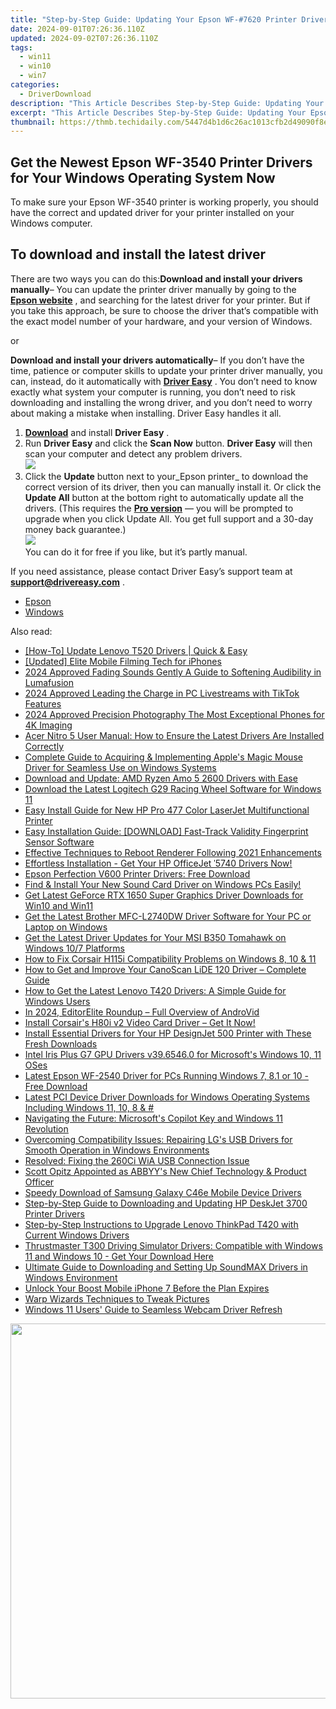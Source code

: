 ```yaml
---
title: "Step-by-Step Guide: Updating Your Epson WF-#7620 Printer Drivers for Windows Systems"
date: 2024-09-01T07:26:36.110Z
updated: 2024-09-02T07:26:36.110Z
tags:
  - win11
  - win10
  - win7
categories:
  - DriverDownload
description: "This Article Describes Step-by-Step Guide: Updating Your Epson WF-#7620 Printer Drivers for Windows Systems"
excerpt: "This Article Describes Step-by-Step Guide: Updating Your Epson WF-#7620 Printer Drivers for Windows Systems"
thumbnail: https://thmb.techidaily.com/5447d4b1d6c26ac1013cfb2d49090f8ec42a2498f1b68640f57bb2af396017e5.jpg
---
```


## Get the Newest Epson WF-3540 Printer Drivers for Your Windows Operating System Now

To make sure your Epson WF-3540 printer is working properly, you should have the correct and updated driver for your printer installed on your Windows computer.

## To download and install the latest driver

There are two ways you can do this:**Download and install your drivers manually**– You can update the printer driver manually by going to the **[Epson website](https://epson.com/usa)** , and searching for the latest driver for your printer. But if you take this approach, be sure to choose the driver that’s compatible with the exact model number of your hardware, and your version of Windows.

or

**Download and install your drivers automatically**– If you don’t have the time, patience or computer skills to update your printer driver manually, you can, instead, do it automatically with **[Driver Easy](https://tools.techidaily.com/drivereasy/download/)** . You don’t need to know exactly what system your computer is running, you don’t need to risk downloading and installing the wrong driver, and you don’t need to worry about making a mistake when installing. Driver Easy handles it all.

1. [**Download**](https://tools.techidaily.com/drivereasy/download/) and install **Driver Easy** .
2. Run **Driver Easy** and click the **Scan Now** button. **Driver Easy**  will then scan your computer and detect any problem drivers.  
![](https://images.drivereasy.com/wp-content/uploads/2018/10/img_5bd0366bd75a4.jpg)
3. Click the **Update**  button next to your_Epson printer_ to download the correct version of its driver, then you can manually install it. Or click the **Update All**  button at the bottom right to automatically update all the drivers. (This requires the **[Pro version](https://tools.techidaily.com/drivereasy/download/)**  — you will be prompted to upgrade when you click Update All. You get full support and a 30-day money back guarantee.)  
![](https://images.drivereasy.com/wp-content/uploads/2018/12/img_5c1a0e338545b.jpg)  
 You can do it for free if you like, but it’s partly manual.

 If you need assistance, please contact Driver Easy’s support team at **[support@drivereasy.com](https://tools.techidaily.com/drivereasy/download/)**  .

* [Epson](https://tools.techidaily.com/drivereasy/download/)
* [Windows](https://tools.techidaily.com/drivereasy/download/)

<ins class="adsbygoogle"
     style="display:block"
     data-ad-format="autorelaxed"
     data-ad-client="ca-pub-7571918770474297"
     data-ad-slot="1223367746"></ins>



<ins class="adsbygoogle"
     style="display:block"
     data-ad-client="ca-pub-7571918770474297"
     data-ad-slot="8358498916"
     data-ad-format="auto"
     data-full-width-responsive="true"></ins>

<span class="atpl-alsoreadstyle">Also read:</span>
<div><ul>
<li><a href="https://win-amazing.techidaily.com/how-to-update-lenovo-t520-drivers-quick-and-easy/"><u>[How-To] Update Lenovo T520 Drivers | Quick & Easy</u></a></li>
<li><a href="https://fox-cloud.techidaily.com/updated-elite-mobile-filming-tech-for-iphones/"><u>[Updated] Elite Mobile Filming Tech for iPhones</u></a></li>
<li><a href="https://some-techniques.techidaily.com/2024-approved-fading-sounds-gently-a-guide-to-softening-audibility-in-lumafusion/"><u>2024 Approved  Fading Sounds Gently  A Guide to Softening Audibility in Lumafusion</u></a></li>
<li><a href="https://tiktok-videos.techidaily.com/2024-approved-leading-the-charge-in-pc-livestreams-with-tiktok-features/"><u>2024 Approved  Leading the Charge in PC Livestreams with TikTok Features</u></a></li>
<li><a href="https://article-posts.techidaily.com/2024-approved-precision-photography-the-most-exceptional-phones-for-4k-imaging/"><u>2024 Approved  Precision Photography  The Most Exceptional Phones for 4K Imaging</u></a></li>
<li><a href="https://win-amazing.techidaily.com/acer-nitro-5-user-manual-how-to-ensure-the-latest-drivers-are-installed-correctly/"><u>Acer Nitro 5 User Manual: How to Ensure the Latest Drivers Are Installed Correctly</u></a></li>
<li><a href="https://win-amazing.techidaily.com/complete-guide-to-acquiring-and-implementing-apples-magic-mouse-driver-for-seamless-use-on-windows-systems/"><u>Complete Guide to Acquiring & Implementing Apple's Magic Mouse Driver for Seamless Use on Windows Systems</u></a></li>
<li><a href="https://win-amazing.techidaily.com/download-and-update-amd-ryzen-amo-5-2600-drivers-with-ease/"><u>Download and Update: AMD Ryzen Amo 5 2600 Drivers with Ease</u></a></li>
<li><a href="https://win-amazing.techidaily.com/download-the-latest-logitech-g29-racing-wheel-software-for-windows-11/"><u>Download the Latest Logitech G29 Racing Wheel Software for Windows 11</u></a></li>
<li><a href="https://win-amazing.techidaily.com/easy-install-guide-for-new-hp-pro-477-color-laserjet-multifunctional-printer/"><u>Easy Install Guide for New HP Pro 477 Color LaserJet Multifunctional Printer</u></a></li>
<li><a href="https://win-amazing.techidaily.com/easy-installation-guide-download-fast-track-validity-fingerprint-sensor-software/"><u>Easy Installation Guide: [DOWNLOAD] Fast-Track Validity Fingerprint Sensor Software</u></a></li>
<li><a href="https://common-error.techidaily.com/effective-techniques-to-reboot-renderer-following-2021-enhancements/"><u>Effective Techniques to Reboot Renderer Following 2021 Enhancements</u></a></li>
<li><a href="https://win-amazing.techidaily.com/effortless-installation-get-your-hp-officejet-5740-drivers-now/"><u>Effortless Installation - Get Your HP OfficeJet ˈ5740 Drivers Now!</u></a></li>
<li><a href="https://win-amazing.techidaily.com/1722974191702-epson-perfection-v600-printer-drivers-free-download/"><u>Epson Perfection V600 Printer Drivers: Free Download</u></a></li>
<li><a href="https://win-amazing.techidaily.com/find-and-install-your-new-sound-card-driver-on-windows-pcs-easily/"><u>Find & Install Your New Sound Card Driver on Windows PCs Easily!</u></a></li>
<li><a href="https://win-amazing.techidaily.com/get-latest-geforce-rtx-1650-super-graphics-driver-downloads-for-win10-and-win11/"><u>Get Latest GeForce RTX 1650 Super Graphics Driver Downloads for Win10 and Win11</u></a></li>
<li><a href="https://win-amazing.techidaily.com/get-the-latest-brother-mfc-l2740dw-driver-software-for-your-pc-or-laptop-on-windows/"><u>Get the Latest Brother MFC-L2740DW Driver Software for Your PC or Laptop on Windows</u></a></li>
<li><a href="https://win-amazing.techidaily.com/get-the-latest-driver-updates-for-your-msi-b350-tomahawk-on-windows-107-platforms/"><u>Get the Latest Driver Updates for Your MSI B350 Tomahawk on Windows 10/7 Platforms</u></a></li>
<li><a href="https://win-amazing.techidaily.com/how-to-fix-corsair-h115i-compatibility-problems-on-windows-8-10-and-11/"><u>How to Fix Corsair H115i Compatibility Problems on Windows 8, 10 & 11</u></a></li>
<li><a href="https://win-amazing.techidaily.com/how-to-get-and-improve-your-canoscan-lide-120-driver-complete-guide/"><u>How to Get and Improve Your CanoScan LiDE 120 Driver – Complete Guide</u></a></li>
<li><a href="https://win-amazing.techidaily.com/how-to-get-the-latest-lenovo-t420-drivers-a-simple-guide-for-windows-users/"><u>How to Get the Latest Lenovo T420 Drivers: A Simple Guide for Windows Users</u></a></li>
<li><a href="https://article-files.techidaily.com/in-2024-editorelite-roundup-full-overview-of-androvid/"><u>In 2024, EditorElite Roundup – Full Overview of AndroVid</u></a></li>
<li><a href="https://win-amazing.techidaily.com/install-corsairs-h80i-v2-video-card-driver-get-it-now/"><u>Install Corsair's H80i v2 Video Card Driver – Get It Now!</u></a></li>
<li><a href="https://win-amazing.techidaily.com/install-essential-drivers-for-your-hp-designjet-500-printer-with-these-fresh-downloads/"><u>Install Essential Drivers for Your HP DesignJet 500 Printer with These Fresh Downloads</u></a></li>
<li><a href="https://win-amazing.techidaily.com/intel-iris-plus-g7-gpu-drivers-v3965460-for-microsofts-windows-10-11-oses/"><u>Intel Iris Plus G7 GPU Drivers v39.6546.0 for Microsoft's Windows 10, 11 OSes</u></a></li>
<li><a href="https://win-amazing.techidaily.com/latest-epson-wf-2540-driver-for-pcs-running-windows-7-81-or-10-free-download/"><u>Latest Epson WF-2540 Driver for PCs Running Windows 7, 8.1 or 10 - Free Download</u></a></li>
<li><a href="https://win-amazing.techidaily.com/latest-pci-device-driver-downloads-for-windows-operating-systems-including-windows-11-10-8-and/"><u>Latest PCI Device Driver Downloads for Windows Operating Systems Including Windows 11, 10, 8 & #</u></a></li>
<li><a href="https://win11-tips.techidaily.com/navigating-the-future-microsofts-copilot-key-and-windows-11-revolution/"><u>Navigating the Future: Microsoft's Copilot Key and Windows 11 Revolution</u></a></li>
<li><a href="https://win-amazing.techidaily.com/overcoming-compatibility-issues-repairing-lgs-usb-drivers-for-smooth-operation-in-windows-environments/"><u>Overcoming Compatibility Issues: Repairing LG's USB Drivers for Smooth Operation in Windows Environments</u></a></li>
<li><a href="https://win-amazing.techidaily.com/resolved-fixing-the-260ci-wia-usb-connection-issue/"><u>Resolved: Fixing the 260Ci WiA USB Connection Issue</u></a></li>
<li><a href="https://solve-hot.techidaily.com/scott-opitz-appointed-as-abbyys-new-chief-technology-and-product-officer/"><u>Scott Opitz Appointed as ABBYY's New Chief Technology & Product Officer</u></a></li>
<li><a href="https://win-amazing.techidaily.com/speedy-download-of-samsung-galaxy-c46e-mobile-device-drivers/"><u>Speedy Download of Samsung Galaxy C46e Mobile Device Drivers</u></a></li>
<li><a href="https://win-amazing.techidaily.com/step-by-step-guide-to-downloading-and-updating-hp-deskjet-3700-printer-drivers/"><u>Step-by-Step Guide to Downloading and Updating HP DeskJet 3700 Printer Drivers</u></a></li>
<li><a href="https://hardware-updates.techidaily.com/step-by-step-instructions-to-upgrade-lenovo-thinkpad-t420-with-current-windows-drivers/"><u>Step-by-Step Instructions to Upgrade Lenovo ThinkPad T420 with Current Windows Drivers</u></a></li>
<li><a href="https://win-amazing.techidaily.com/thrustmaster-t300-driving-simulator-drivers-compatible-with-windows-11-and-windows-10-get-your-download-here/"><u>Thrustmaster T300 Driving Simulator Drivers: Compatible with Windows 11 and Windows 10 - Get Your Download Here</u></a></li>
<li><a href="https://win-amazing.techidaily.com/ultimate-guide-to-downloading-and-setting-up-soundmax-drivers-in-windows-environment/"><u>Ultimate Guide to Downloading and Setting Up SoundMAX Drivers in Windows Environment</u></a></li>
<li><a href="https://sim-unlock.techidaily.com/unlock-your-boost-mobile-iphone-7-before-the-plan-expires-by-drfone-ios/"><u>Unlock Your Boost Mobile iPhone 7 Before the Plan Expires</u></a></li>
<li><a href="https://extra-hints.techidaily.com/warp-wizards-techniques-to-tweak-pictures/"><u>Warp Wizards  Techniques to Tweak Pictures</u></a></li>
<li><a href="https://win-amazing.techidaily.com/windows-11-users-guide-to-seamless-webcam-driver-refresh/"><u>Windows 11 Users' Guide to Seamless Webcam Driver Refresh</u></a></li>
</ul></div>

<!-- affiliate ads begin -->
<a href="https://turtlebeacheu.sjv.io/c/5597632/1996818/23722" target="_top" id="1996818"><img src="//a.impactradius-go.com/display-ad/23722-1996818" border="0" alt="" width="600" height="600"/></a><img height="0" width="0" src="https://imp.pxf.io/i/5597632/1996818/23722" style="position:absolute;visibility:hidden;" border="0" />
<!-- affiliate ads end -->